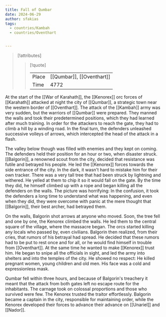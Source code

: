 ```yaml
---
title: Fall of Qumbar
date: 2024-06-29
author: sfakias
tags:
  - countries/Kambah
  - countries/Oventhart


---
```

> [!attributes]
> 
> > [!quote]
> >
> > | | |
> > | --- | --- |
> > | Place | [[Qumbar]], [[Oventhart]] |
> > | Time | 4772 |

At the start of the [[War of Karahath]], the [[Kenorex]] orc forces of [[Karahath]] attacked at night the city of [[Qumbar]], a strategic town near the western border of [[Oventhart]]. The attack of the [[Kambah]] army was very sudden, but the warriors of [[Qumbar]] were prepared. They manned the walls and took their predetermined positions, which they had learned after much training. In order for the attackers to reach the gate, they had to climb a hill by a winding road. In the final turn, the defenders unleashed successive volleys of arrows, which intercepted the head of the attack in a flash.

The valley below though was filled with enemies and they kept on coming. The defenders held their position for an hour or two, when disaster struck. [[Balgorin]], a renowned scout from the city, decided that resistance was futile and betrayed his people. He led the [[Kenorex]] forces towards the side entrance of the city. In the dark, it wasn't hard to mistake him for their own tracker. There was a very tall tree that had been struck by lightning and withered. He yelled at them to chip it so it would fall on the gate. By the time they did, he himself climbed up with a rope and began killing all the defenders on the walls. The picture was horrifying: In the confusion, it took the defenders a long time to understand what was happening, and even when they did, they were overcome with panic at the mere thought that [[Balgorin]], their best archer, had betrayed them.

On the walls, Balgorin shot arrows at anyone who moved. Soon, the tree fell and one by one, the Kenorex climbed the walls. He led them to the central square of the village, where the massacre began. The orcs started killing any locals who passed by, even civilians. Balgorin then realized, from their cries, that rumors of his betrayal had spread. He decided that these rumors had to be put to rest once and for all, or he would find himself in trouble from [[Oventhart]]. At the same time he wanted to make [[Kenorex]] trust him. He began to snipe all the officials in sight, and led the army into shelters and into the temples of the city. He showed no respect: He killed pregnant women, young children and old men. His face was a cold and expressionless mask.

Qumbar fell within three hours, and because of Balgorin's treachery it meant that the attack from both gates left no escape route for the inhabitants. The carnage took on colossal proportions and those who survived were few. The Kenorex trusted the traitor effortlessly. Balgorin became a captain in the city, responsible for maintaining order, while the Kenorex developed their forces to advance their advance on [[Unariel]] and [[Nador]].